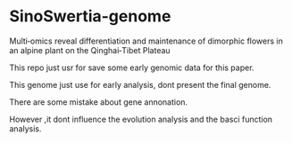 # SinoSwertia-genome
Multi‐omics reveal differentiation and maintenance of dimorphic flowers in an alpine plant on the Qinghai‐Tibet Plateau


This repo just usr for save some early genomic data for this paper.

This genome just use for early analysis, dont  present the final genome.

There are some mistake about gene annonation.

However ,it dont influence the evolution analysis and the basci function analysis.
